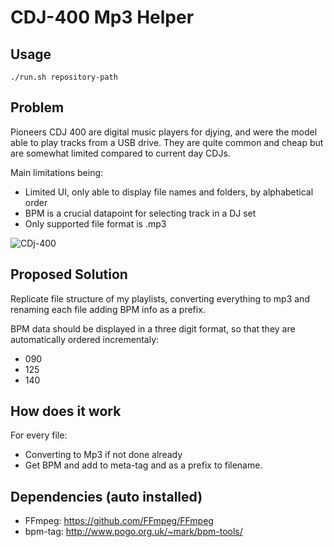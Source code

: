 # CDJ-400 Mp3 Helper

## Usage

```
./run.sh repository-path
```

## Problem

Pioneers CDJ 400 are digital music players for djying, and were the model able to play tracks from a USB drive.
They are quite common and cheap but are somewhat limited compared to current day CDJs.

Main limitations being:
- Limited UI, only able to display file names and folders, by alphabetical order
- BPM is a crucial datapoint for selecting track in a DJ set
- Only supported file format is .mp3

![CDj-400](https://www.pioneerdj.com/-/media/pioneerdj/images/products/player/cdj-400/cdj-400-main.png?h=240&w=320&hash=629C95F1CF6F54AB9D0EBA5717579B6E.png)

## Proposed Solution

Replicate file structure of my playlists, converting everything to mp3 and renaming each file adding BPM info as a prefix.

BPM data should be displayed in a three digit format, so that they are automatically ordered incrementaly:
- 090 
- 125
- 140

## How does it work

For every file:
- Converting to Mp3 if not done already
- Get BPM and add to meta-tag and as a prefix to filename.

## Dependencies (auto installed)

- FFmpeg: https://github.com/FFmpeg/FFmpeg
- bpm-tag: http://www.pogo.org.uk/~mark/bpm-tools/
